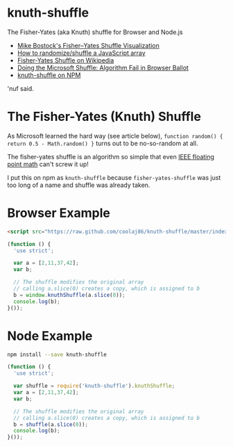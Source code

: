 knuth-shuffle
=============

The Fisher-Yates (aka Knuth) shuffle for Browser and Node.js

  * [Mike Bostock's Fisher–Yates Shuffle Visualization](http://bost.ocks.org/mike/shuffle/)
  * [How to randomize/shuffle a JavaScript array](http://stackoverflow.com/questions/2450954/how-to-randomize-shuffle-a-javascript-array)
  * [Fisher-Yates Shuffle on Wikipedia](http://en.wikipedia.org/wiki/Fisher%E2%80%93Yates_shuffle)
  * [Doing the Microsoft Shuffle: Algorithm Fail in Browser Ballot](http://www.robweir.com/blog/2010/02/microsoft-random-browser-ballot.html)
  * [knuth-shuffle on NPM](https://npmjs.org/package/knuth-shuffle)

'nuf said.

The Fisher-Yates (Knuth) Shuffle
===

As Microsoft learned the hard way (see article below), `function random() { return 0.5 - Math.random() }` turns out to be no-so-random at all.

The fisher-yates shuffle is an algorithm so simple that even
[IEEE floating point math](http://blogs.adobe.com/bparadie/2011/11/22/0-2-0-1-0-30000000000000004/)
can't screw it up!

I put this on npm as `knuth-shuffle` because `fisher-yates-shuffle`
was just too long of a name and shuffle was already taken.

Browser Example
===

```html
<script src="https://raw.github.com/coolaj86/knuth-shuffle/master/index.js"></script>
```

```javascript
(function () {
  'use strict';

  var a = [2,11,37,42];
  var b;

  // The shuffle modifies the original array
  // calling a.slice(0) creates a copy, which is assigned to b
  b = window.knuthShuffle(a.slice(0));
  console.log(b);
}());
```

Node Example
===

```bash
npm install --save knuth-shuffle
```

```javascript
(function () {
  'use strict';

  var shuffle = require('knuth-shuffle').knuthShuffle;
  var a = [2,11,37,42];
  var b;

  // The shuffle modifies the original array
  // calling a.slice(0) creates a copy, which is assigned to b
  b = shuffle(a.slice(0));
  console.log(b);
}());
```
